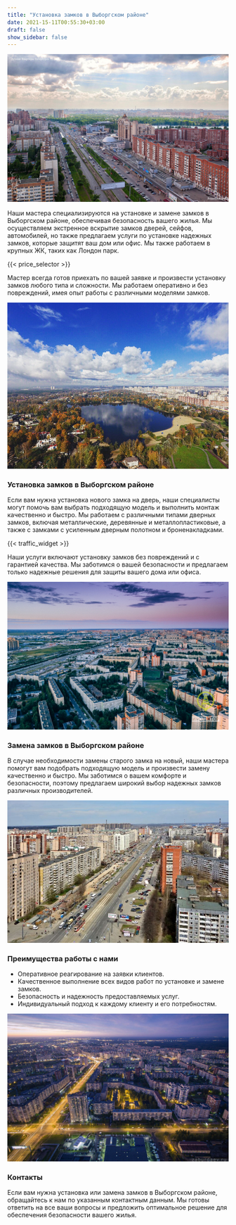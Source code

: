 ```yaml
---
title: "Установка замков в Выборгском районе"
date: 2021-15-11T00:55:30+03:00
draft: false
show_sidebar: false
---
```


![Установка замков в Выборгском районе](Viborgsky1.jpg)

Наши мастера специализируются на установке и замене замков в Выборгском районе, обеспечивая безопасность вашего жилья. Мы осуществляем экстренное вскрытие замков дверей, сейфов, автомобилей, но также предлагаем услуги по установке надежных замков, которые защитят ваш дом или офис. Мы также работаем в крупных ЖК, таких как Лондон парк.

{{< price_selector >}}

Мастер всегда готов приехать по вашей заявке и произвести установку замков любого типа и сложности. Мы работаем оперативно и без повреждений, имея опыт работы с различными моделями замков.

![Установка замков в Выборгском районе](Viborgsky2.jpg)

### Установка замков в Выборгском районе

Если вам нужна установка нового замка на дверь, наши специалисты могут помочь вам выбрать подходящую модель и выполнить монтаж качественно и быстро. Мы работаем с различными типами дверных замков, включая металлические, деревянные и металлопластиковые, а также с замками с усиленным дверным полотном и броненакладками.

{{< traffic_widget >}}

Наши услуги включают установку замков без повреждений и с гарантией качества. Мы заботимся о вашей безопасности и предлагаем только надежные решения для защиты вашего дома или офиса.

![Установка замков в Выборгском районе](Viborgsky3.jpg)

### Замена замков в Выборгском районе

В случае необходимости замены старого замка на новый, наши мастера помогут вам подобрать подходящую модель и произвести замену качественно и быстро. Мы заботимся о вашем комфорте и безопасности, поэтому предлагаем широкий выбор надежных замков различных производителей.

![Установка замков в Выборгском районе](Viborgsky4.jpg)

### Преимущества работы с нами

- Оперативное реагирование на заявки клиентов.
- Качественное выполнение всех видов работ по установке и замене замков.
- Безопасность и надежность предоставляемых услуг.
- Индивидуальный подход к каждому клиенту и его потребностям.

![Установка замков в Выборгском районе](Viborgsky5.jpg)

### Контакты

Если вам нужна установка или замена замков в Выборгском районе, обращайтесь к нам по указанным контактным данным. Мы готовы ответить на все ваши вопросы и предложить оптимальное решение для обеспечения безопасности вашего жилья.